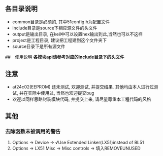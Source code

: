 ## 各目录说明

- common目录是必须的, 其中51config.h为配置文件
- include目录是source下相应源文件的头文件
- output是输出目录, 在keil中可以设置hex输出到此,当然也可以不这样
- project是工程目录, 建议把工程建到这个文件夹下
- source目录下是所有源文件

##　使用说明
  **各模块api请参考对应的include目录下的头文件**

## 注意
- at24c02(EEPROM) 还未测试, 欢迎测试, 并提交结果. 其他均由本人进行过测试, 并在实际中使用过, 当然也欢迎提交bug
- 欢迎以同样思路封装模块代码, 并提交上来, 请尽量尊重本工程代码的风格

## 其他

### 去除函数未被调用的警告

1. Options -> Device -> √Use Extended Linker(LX51)instead of BL51
2. Options -> LX51 Misc -> Misc controls -> 填入REMOVEUNUSED 
